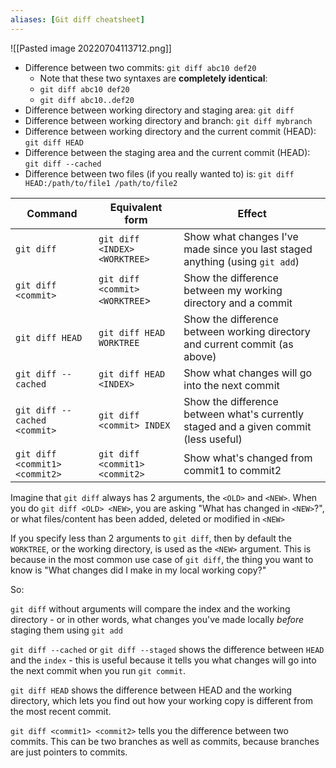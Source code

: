 ```yaml
---
aliases: [Git diff cheatsheet]
---
```

![[Pasted image 20220704113712.png]]

- Difference between two commits: `git diff abc10 def20`
	- Note that these two syntaxes are **completely identical**:
	- `git diff abc10 def20`
	- `git diff abc10..def20`
- Difference between working directory and staging area: `git diff`
- Difference between working directory and branch: `git diff mybranch`
- Difference between working directory and the current commit (HEAD): `git diff HEAD`
- Difference between the staging area and the current commit (HEAD): `git diff --cached`
- Difference between two files (if you really wanted to) is: `git diff HEAD:/path/to/file1 /path/to/file2`

| Command                        | Equivalent form                | Effect                                                                               |
| ------------------------------ | ------------------------------ | ------------------------------------------------------------------------------------ |
| `git diff`                     | `git diff <INDEX> <WORKTREE>`  | Show what changes I've made since you last staged anything (using `git add`)         |
| `git diff <commit>`            | `git diff <commit> <WORKTREE`> | Show the difference between my working directory and a commit                        |
| `git diff HEAD`                | `git diff HEAD WORKTREE`       | Show the difference between working directory and current commit (as above)          |
| `git diff --cached`            | `git diff HEAD <INDEX>`        | Show what changes will go into the next commit                                       |
| `git diff --cached <commit>`   | `git diff <commit> INDEX`      | Show the difference between what's currently staged and a given commit (less useful) |
| `git diff <commit1> <commit2>` | `git diff <commit1> <commit2>` | Show what's changed from commit1 to commit2                                          |

Imagine that `git diff` always has 2 arguments, the `<OLD>` and `<NEW>`. When you do `git diff <OLD> <NEW>`, you are asking "What has changed in `<NEW>`?", or what files/content has been added, deleted or modified in `<NEW>`

If you specify less than 2 arguments to `git diff`, then by default the `WORKTREE`, or the working directory, is used as the `<NEW>` argument. This is because in the most common use case of `git diff`, the thing you want to know is "What changes did I make in my local working copy?"

So:

`git diff` without arguments will compare the index and the working directory - or in other words, what changes you've made locally *before* staging them using `git add`

`git diff --cached` or `git diff --staged` shows the difference between `HEAD` and the `index` - this is useful because it tells you what changes will go into the next commit when you run `git commit`.

`git diff HEAD` shows the difference between HEAD and the working directory, which lets you find out how your working copy is different from the most recent commit.

`git diff <commit1> <commit2>` tells you the difference between two commits. This can be two branches as well as commits, because branches are just pointers to commits.